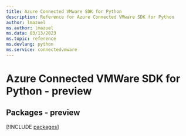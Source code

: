 ```yaml
---
title: Azure Connected VMware SDK for Python
description: Reference for Azure Connected VMware SDK for Python
author: lmazuel
ms.author: lmazuel
ms.data: 03/13/2023
ms.topic: reference
ms.devlang: python
ms.service: connectedvmware
---
```

# Azure Connected VMWare SDK for Python - preview
## Packages - preview
[!INCLUDE [packages](connected-vmware-index.md)]